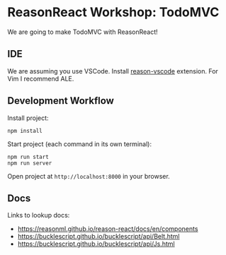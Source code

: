 # ReasonReact Workshop: TodoMVC

We are going to make TodoMVC with ReasonReact!

## IDE

We are assuming you use VSCode. Install [reason-vscode][] extension. For Vim I
recommend ALE.

[reason-vscode]: https://reasonml.github.io/docs/en/editor-plugins

## Development Workflow

Install project:
```
npm install
```

Start project (each command in its own terminal):
```
npm run start
npm run server
```

Open project at `http://localhost:8000` in your browser.

## Docs

Links to lookup docs:

- https://reasonml.github.io/reason-react/docs/en/components
- https://bucklescript.github.io/bucklescript/api/Belt.html
- https://bucklescript.github.io/bucklescript/api/Js.html
